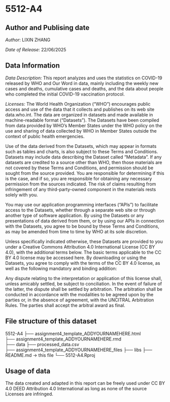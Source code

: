 # 5512-A4
## Author and Publising date

*Author*: LIXIN ZHANG

*Date of Release*: 22/06/2025

## Data Information

*Data Description:*
This report analyzes and uses the statistics on COVID-19 released by WHO and Our Word in data, mainly including the weekly new cases and deaths, cumulative cases and deaths, and the data about people who completed the initial COVID-19 vaccination protocol.

*Licenses:*
The World Health Organization (“WHO”) encourages public access and use of the data that it collects and publishes on its web site data.who.int. The data are organized in datasets and made available in machine-readable format (“Datasets”). The Datasets have been compiled from data provided by WHO’s Member States under the WHO policy on the use and sharing of data collected by WHO in Member States outside the context of public health emergencies.

Use of the data derived from the Datasets, which may appear in formats such as tables and charts, is also subject to these Terms and Conditions. Datasets may include data describing the Dataset called “Metadata”. If any datasets are credited to a source other than WHO, then those materials are not covered by these Terms and Conditions, and permission should be sought from the source provided. You are responsible for determining if this is the case, and if so, you are responsible for obtaining any necessary permission from the sources indicated. The risk of claims resulting from infringement of any third-party-owned component in the materials rests solely with you.

You may use our application programming interfaces (“APIs”) to facilitate access to the Datasets, whether through a separate web site or through another type of software application. By using the Datasets or any presentations of data derived from them, or by using our APIs in connection with the Datasets, you agree to be bound by these Terms and Conditions, as may be amended from time to time by WHO at its sole discretion.

Unless specifically indicated otherwise, these Datasets are provided to you under a Creative Commons Attribution 4.0 International License (CC BY 4.0), with the additional terms below. The basic terms applicable to the CC BY 4.0 license may be accessed here. By downloading or using the Datasets, you agree to comply with the terms of the CC BY 4.0 license, as well as the following mandatory and binding addition:

Any dispute relating to the interpretation or application of this license shall, unless amicably settled, be subject to conciliation. In the event of failure of the latter, the dispute shall be settled by arbitration. The arbitration shall be conducted in accordance with the modalities to be agreed upon by the parties or, in the absence of agreement, with the UNCITRAL Arbitration Rules. The parties shall accept the arbitral award as final.

## File structure of this dataset

5512-A4
├── assignment4_template_ADDYOURNAMEHERE.html                  
├── assignment4_template_ADDYOURNAMEHERE.rmd                   
├── data
    ├──  processed_data.csv     
├── assignment4_template_ADDYOURNAMEHERE_files
    ├── libs
├── README.md                 -> this file
└── 5512-A4.Rproj

## Usage of data

The data created and adapted in this report can be freely used under CC BY 4.0 DEED Attribution 4.0 International as long as none of the source Licenses are infringed.